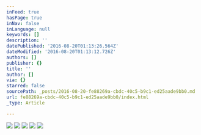 ```yaml
---
inFeed: true
hasPage: true
inNav: false
inLanguage: null
keywords: []
description: ''
datePublished: '2016-08-20T01:13:26.564Z'
dateModified: '2016-08-20T01:13:12.726Z'
authors: []
publisher: {}
title: ''
author: []
via: {}
starred: false
sourcePath: _posts/2016-08-20-fe88269a-cbdc-40c5-b9c1-ed25aade9bb0.md
url: fe88269a-cbdc-40c5-b9c1-ed25aade9bb0/index.html
_type: Article

---
```

![](https://the-grid-user-content.s3-us-west-2.amazonaws.com/f514c3bb-6aa1-480a-ae5f-dd2e5a2e80ae.jpg)
![](https://the-grid-user-content.s3-us-west-2.amazonaws.com/9db330b8-9fd0-4289-8f76-695d6cecf7d6.jpg)
![](https://the-grid-user-content.s3-us-west-2.amazonaws.com/1ebbe446-faf3-4a45-8d13-1acb77e3f5f7.jpg)
![](https://the-grid-user-content.s3-us-west-2.amazonaws.com/621c8c91-f12c-48ec-b037-ea288a4130c3.jpg)
![](https://the-grid-user-content.s3-us-west-2.amazonaws.com/4ac49bf4-0c14-4fee-b38a-835682a40a6b.jpg)